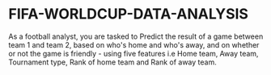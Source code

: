 # FIFA-WORLDCUP-DATA-ANALYSIS
As a football analyst, you are tasked to Predict the result of a game between team 1 and team 2, based on who's home and who's away, and on whether or not the game is friendly - using five features i.e Home team, Away team, Tournament type, Rank of home team and Rank of away team.
